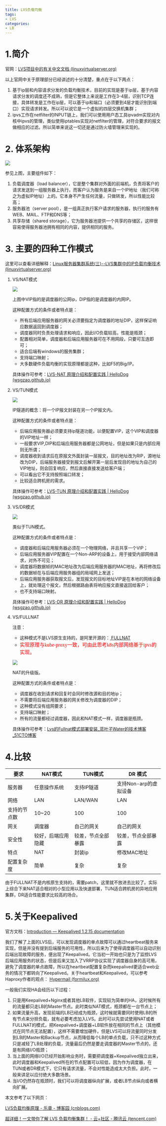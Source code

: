 ```yaml
---
title: LVS负载均衡
tags:
- LVS
categories:
- LB
---
```


# 1.简介

官网：[LVS项目中的有关中文文档 (linuxvirtualserver.org)](http://www.linuxvirtualserver.org/zh/index.html)

以上官网中关于原理部分已经讲述的十分清楚，重点在于以下两点：

1. 基于ip层和内容请求分发的负载均衡技术，目前的实现是基于ip层，基于内容请求分发的调度还不成熟，但是它整体上来说是工作在3-4层，识别TCP连接，具体转发是工作在ip层，可以基于ip和端口（必须要到4层才能识别到端口）实现请求转发。所以可以说它是一个虚拟的四层交换机集群；
2. ipvs工作在netfilter的INPUT链上，我们可以使用用户态工具ipvadm实现对内核中ipvs的管理，类似使用iptables实现对netfilter的管理，对符合要求的报文做相应的过滤。所以简单来说这一切还是通过防火墙管理来实现的。

# 2. 体系架构

![](https://images-pigo.oss-cn-beijing.aliyuncs.com/20220503202929.png)

参见上图，主要组件如下：

1. 负载调度器（load balancer），它是整个集群对外面的前端机，负责将客户的请求发送到一组服务器上执行，而客户认为服务是来自一个IP地址（我们可称之为虚拟IP地址）上的。它本身不产生任何流量，只做转发，所以性能比较高；
2. 服务器池（server pool），是一组真正执行客户请求的服务器，执行的服务有WEB、MAIL、FTP和DNS等；
3. 共享存储（shared storage），它为服务器池提供一个共享的存储区，这样很容易使得服务器池拥有相同的内容，提供相同的服务。

# 3. 主要的四种工作模式

这里可以查看详细解释：[Linux服务器集群系统(三)--LVS集群中的IP负载均衡技术 (linuxvirtualserver.org)](http://www.linuxvirtualserver.org/zh/lvs3.html)

1. VS/NAT模式

   ![](https://images-pigo.oss-cn-beijing.aliyuncs.com/20220503205726.png)

   上图中VIP指的是调度器的公网ip，DIP指的是调度器的内网IP。

   这种配置方式的条件或者特点是：

   - 所有后端应用服务器的网关必须要指定为调度器的地址DIP，这样保证响应数据返回到调度器；
   - 调度器同时负责处理请求和响应，因此I/O负载较高，性能是瓶颈；
   - 配置相对简单，调度器和后端应用服务器可在不用网段，只要可互连即可；
   - 适合后端有windows的服务集群；
   - 支持端口映射；
   - 大多数硬件负载均衡的实现原理都是这种，比如F5的Big/IP。

   具体操作可参考：[LVS-NAT 原理介绍和配置实践 | HelloDog (wsgzao.github.io)](https://wsgzao.github.io/post/lvs-nat/)

2. VS/TUN模式

   ![](https://images-pigo.oss-cn-beijing.aliyuncs.com/20220503211531.png)

   IP隧道的概念：将一个IP报文封装在另一个IP报文内。

   这种配置方式的条件或者特点是：

   - 后端应用服务器必须要支持ip隧道功能，以便配置VIP，这个VIP和调度器的VIP地址一样；
   - 一般要求VIP,DIP和后端应用服务器都是公网地址，但是如果只是内部应用则无所谓；
   - 调度器收到请求后在原报文外面封装一层报文，目的地址改为RIP，源地址改为DIP，后端服务器接受到报文后解开第一层后发现目的地址为自己的VIP地址，则会回复响应，然后直接直接发送给客户端；
   - 可以看出它不支持按照端口转发；
   - 比较适合跨机房的需求。

   具体操作可参考：[LVS-TUN 原理介绍和配置实践 | HelloDog (wsgzao.github.io)](https://wsgzao.github.io/post/lvs-tun/)

3. VS/DR模式

   ![](https://images-pigo.oss-cn-beijing.aliyuncs.com/20220503221351.png)

   类似于TUN模式。

   这种配置方式的条件或者特点是：

   - 调度器和后端应用服务器必须在一个物理网络，并且共享一个VIP；
   - 后端应用服务器VIP配置在一个Non-ARP的设备上，用于接受内部网络请求，对外不可见；
   - 调度器将数据帧的MAC地址改为后端应用服务器的MAC地址，再将修改后的数据帧在与后端应用服务器组的局域网上发送；
   - 后端应用服务器获取报文后，发现报文的目标地址VIP是在本地的网络设备上，就处理这个报文，然后根据路由表将响应报文直接返回给客户；
   - 也不支持端口映射。

   具体操作可参考：[LVS-DR 原理介绍和配置实践 | HelloDog (wsgzao.github.io)](https://wsgzao.github.io/post/lvs-dr/)

4. VS/FULLNAT

   注意：

    - 这种模式不是LVS原生支持的，是阿里开源的：[ FULLNAT](https://github.com/alibaba/LVS) 
    - <font face="微软雅黑" color=red size=3>实现原理与kube-proxy一致，可由此思考k8s内部网络基于ipvs的实现。</font>

   

   ![](https://images-pigo.oss-cn-beijing.aliyuncs.com/20220503224750.png)

   NAT的升级版。

   这种配置方式的条件或者特点是：

   - 调度器在收到请求和回复时会同时修改源和目的地ip；
   - 不需要将后端应用服务器的网关修改为调度器的DIP；
   - 这种模式没有组网要求；
   - 支持端口映射；
   - 所有的流量都经过调度器，因此和NAT模式一样，调度器是瓶颈。

   具体操作可参考：[Lvs的Fullnat模式部署安装_蓝叶子Water的技术博客_51CTO博客](https://blog.51cto.com/dellinger/2299662)

# 4.比较

| 要求         | NAT模式            | TUN模式            | DR 模式               |
| ------------ | ------------------ | ------------------ | --------------------- |
| 服务器       | 任意操作系统       | 支持IP隧道         | 支持Non-arp的虚拟设备 |
| 网络         | LAN                | LAN/WAN            | LAN                   |
| 支持的节点数 | 10~20              | 100                | 100                   |
| 网关         | 调度器             | 自己的网关         | 自己的网关            |
| 安全性       | 较好，后端应用隐藏 | 较差，节点全部暴露 | 较差，节点全部暴露    |
| 特点         | NAT                | 封装ip             | 修改MAC地址           |
| 配置复杂度   | 简单               | 复杂               | 复杂                  |

由于FULLNAT不是内核原生支持的，需要patch，这里就不放进去比较了。实际上综合下来NAT适合相对的小型应用以及快速部署，TUN适合跨机房的异地应用集群，DR适合性能要求比较高的场合。

# 5.关于Keepalived

官方文档：[Introduction — Keepalived 1.2.15 documentation](https://keepalived.readthedocs.io/en/latest/introduction.html)

我们了解了上面的LVS后，可以发现调度器的单点故障可以通过heartbeat服务来实现，但是并没有提到后端服务的可用性，所以后来为了使得调度器可以自动识别后端出现故障的服务，便出现了Keepalived。它当初一开始也只是为了监控LVS后端应用服务的状态，但是后来又加入了VRRP协议实现了调度器自身的高可用，避免了调度器的单点故障，所以在heartbeat配置复杂而keepalived更适合web业务的情况下都转向了Keepalived。关于heartbeat和Keepalived，可以参考Haproxy作者的观点： [Hypermail (formilux.org)](http://www.formilux.org/archives/haproxy/1003/3259.html)

一般我们实现HA会经历以下过程：

1. 只是用Keepalived+Nginx或者其他LB软件，实现较为简单的HA，这时候所有的流量都只走LB的Master节点。此时类似NAT模式，瓶颈都在一台节点上；
2. 如果流量升高，发现前端的LB已经成为瓶颈，这时候就需要同时使用LB的所有节点来分担负载，就有必要考虑加入LVS。此时可以先尝试使用NAT或者FULLNAT的模式，把Keepalived+调度器+LB软件放在相同的节点上（其他模式在同节点无法配置），这样不需要增加硬件，但是LVS可以将流量同时分发到LB的Master和Backup节点，从而降低每个LB的单点负载，只不过这种方式只是减轻了LB处理的负载，流量最后仍然是要走调度器的Master节点的，还是有网络I/O瓶颈；
3. 当上面的网络I/O已经开始影响业务时，需要把调度器+Keepalived独立出来，此时调度器和Keepalived所在的节点配置可以较低，因为作为调度器，在TUN或者DR模式下，它只有请求流量，不会对性能造成太大负担。此时，一般来讲足以应付绝大多数场景。
4. 当I/O仍然存在瓶颈时，我们可以将调度器纵向扩展，或者LB节点纵向或者横向扩展。



本文参考了以下网页：

[LVS负载均衡原理 - 乐章 - 博客园 (cnblogs.com)](https://www.cnblogs.com/zhangxingeng/p/10497279.html)

[超详细！一文带你了解 LVS 负载均衡集群！ - 云+社区 - 腾讯云 (tencent.com)](https://cloud.tencent.com/developer/article/1657962)